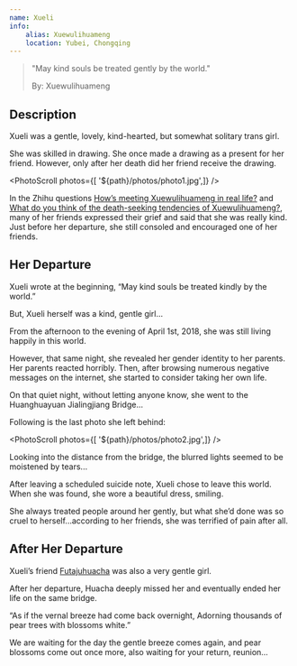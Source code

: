 ```yaml
---
name: Xueli
info:
    alias: Xuewulihuameng
    location: Yubei, Chongqing
---
```


>  "May kind souls be treated gently by the world."
>
>  By: Xuewulihuameng

## Description

Xueli was a gentle, lovely, kind-hearted, but somewhat solitary trans girl.

She was skilled in drawing.
She once made a drawing as a present for her friend.
However, only after her death did her friend receive the drawing.

<PhotoScroll photos={[ '${path}/photos/photo1.jpg',]} />  

In the Zhihu questions [How’s meeting Xuewulihuameng in real life?](https://www.zhihu.com/question/269853559) and [What do you think of the death-seeking tendencies of Xuewulihuameng?](https://www.zhihu.com/question/268738337), many of her friends expressed their grief and said that she was really kind.
Just before her departure, she still consoled and encouraged one of her friends.

## Her Departure

Xueli wrote at the beginning, “May kind souls be treated kindly by the world.”

But, Xueli herself was a kind, gentle girl...

From the afternoon to the evening of April 1st, 2018, she was still living happily in this world.

However, that same night, she revealed her gender identity to her parents. Her parents reacted horribly.
Then, after browsing numerous negative messages on the internet,
she started to consider taking her own life.

On that quiet night, without letting anyone know, she went to the Huanghuayuan Jialingjiang Bridge...

Following is the last photo she left behind:

<PhotoScroll photos={[ '${path}/photos/photo2.jpg',]} />  

Looking into the distance from the bridge,
the blurred lights seemed to be moistened by tears...

After leaving a scheduled suicide note, Xueli chose to leave this world.
When she was found, she wore a beautiful dress, smiling.

She always treated people around her gently,
but what she’d done was so cruel to herself...according to her friends, she was terrified of pain after all.

## After Her Departure

Xueli’s friend [Futajuhuacha](https://one-among.us/profile/Futajuhuacha) was also a very gentle girl.

After her departure, Huacha deeply missed her and eventually ended her life on the same bridge.

“As if the vernal breeze had come back overnight, Adorning thousands of pear trees with blossoms white.”

We are waiting for the day the gentle breeze comes again,
and pear blossoms come out once more,
also waiting for your return, reunion...
